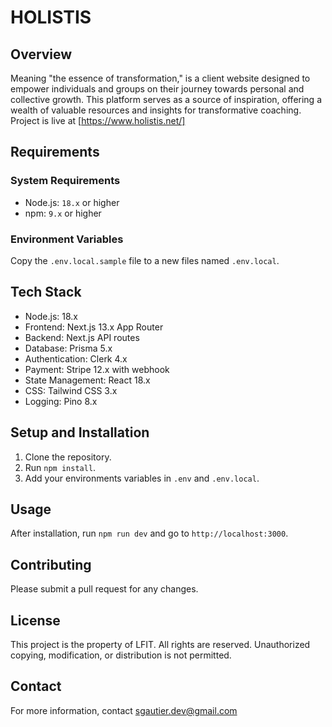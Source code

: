 # HOLISTIS

## Overview

Meaning "the essence of transformation," is a client website designed to empower individuals and groups on their journey towards personal and collective growth. This platform serves as a source of inspiration, offering a wealth of valuable resources and insights for transformative coaching. Project is live at [https://www.holistis.net/]

## Requirements

### System Requirements

- Node.js: `18.x` or higher
- npm: `9.x` or higher

### Environment Variables

Copy the `.env.local.sample` file to a new files named `.env.local`.

## Tech Stack

- Node.js: 18.x
- Frontend: Next.js 13.x App Router
- Backend: Next.js API routes
- Database: Prisma 5.x
- Authentication: Clerk 4.x
- Payment: Stripe 12.x with webhook
- State Management: React 18.x
- CSS: Tailwind CSS 3.x
- Logging: Pino 8.x

## Setup and Installation

1. Clone the repository.
2. Run `npm install`.
3. Add your environments variables in `.env` and `.env.local`.

## Usage

After installation, run `npm run dev` and go to `http://localhost:3000`.

## Contributing

Please submit a pull request for any changes.

## License

This project is the property of LFIT. All rights are reserved. Unauthorized copying, modification, or distribution is not permitted.

## Contact

For more information, contact sgautier.dev@gmail.com

```

```
